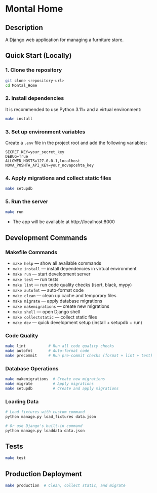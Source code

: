 # Montal Home

## Description
A Django web application for managing a furniture store.

## Quick Start (Locally)

### 1. Clone the repository
```sh
git clone <repository-url>
cd Montal_Home
```

### 2. Install dependencies
It is recommended to use Python 3.11+ and a virtual environment:
```sh
make install
```

### 3. Set up environment variables
Create a `.env` file in the project root and add the following variables:
```
SECRET_KEY=your_secret_key
DEBUG=True
ALLOWED_HOSTS=127.0.0.1,localhost
NOVA_POSHTA_API_KEY=your_novaposhta_key
```

### 4. Apply migrations and collect static files
```sh
make setupdb
```

### 5. Run the server
```sh
make run
```

- The app will be available at http://localhost:8000

## Development Commands

### Makefile Commands
- `make help` — show all available commands
- `make install` — install dependencies in virtual environment
- `make run` — start development server
- `make test` — run tests
- `make lint` — run code quality checks (isort, black, mypy)
- `make autofmt` — auto-format code
- `make clean` — clean up cache and temporary files
- `make migrate` — apply database migrations
- `make makemigrations` — create new migrations
- `make shell` — open Django shell
- `make collectstatic` — collect static files
- `make dev` — quick development setup (install + setupdb + run)

### Code Quality
```sh
make lint          # Run all code quality checks
make autofmt       # Auto-format code
make precommit     # Run pre-commit checks (format + lint + test)
```

### Database Operations
```sh
make makemigrations  # Create new migrations
make migrate         # Apply migrations
make setupdb         # Create and apply migrations
```

### Loading Data
```sh
# Load fixtures with custom command
python manage.py load_fixtures data.json

# Or use Django's built-in command
python manage.py loaddata data.json
```


## Tests
```sh
make test
```

## Production Deployment
```sh
make production  # Clean, collect static, and migrate
```